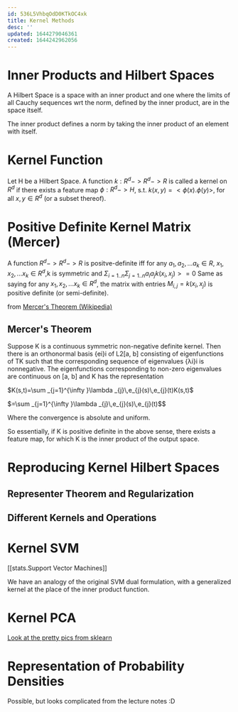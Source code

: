 ```yaml
---
id: 536L5VhbqOdD0KTkOC4xk
title: Kernel Methods
desc: ''
updated: 1644279046361
created: 1644242962056
---
```


# Inner Products and Hilbert Spaces

A Hilbert Space is a space with an inner product and one where the limits of all Cauchy sequences wrt the norm, defined by the inner product, are in the space itself.

The inner product defines a norm by taking the inner product of an element with itself.

# Kernel Function

Let H be a Hilbert Space.
A function $k:R^d->R^d->R$ is called a kernel on $R^d$ if there exists a feature map $\phi:R^d->H$, s.t. $k(x,y) = <\phi(x).\phi(y)>$, for all $x,y\in R^d$ (or a subset thereof).

#  Positive Definite Kernel Matrix (Mercer)

A function $R^d->R^d->R$ is positve-definite iff for any $a_1,a_2,...a_k \in R$, $x_1,x_2,...x_k \in R^d$,k is symmetric and 
$\Sigma_{i = 1..n} \Sigma_{j=1..n} a_i a_j k(x_i, x_j)>=0$
Same as saying for any $x_1,x_2,...x_k \in R^d$, the matrix with entries $M_{i,j} = k(x_i,x_j)$ is positive definite (or semi-definite).

from [Mercer's Theorem (Wikipedia)](https://en.wikipedia.org/wiki/Mercer%27s_theorem)

## Mercer's Theorem
 Suppose K is a continuous symmetric non-negative definite kernel. Then there is an orthonormal basis {ei}i of L2[a, b] consisting of eigenfunctions of TK such that the corresponding sequence of eigenvalues {λi}i is nonnegative. The eigenfunctions corresponding to non-zero eigenvalues are continuous on [a, b] and K has the representation

$K(s,t)=\sum _{j=1}^{\infty }\lambda _{j}\,e_{j}(s)\,e_{j}(t)K(s,t)$

$=\sum _{j=1}^{\infty }\lambda _{j}\,e_{j}(s)\,e_{j}(t)$$

 Where the convergence is absolute and uniform.

So essentially, if K is positive definite in the above sense, there exists a feature map, for which K is the inner product of the output space.


# Reproducing Kernel Hilbert Spaces

## Representer Theorem and Regularization


## Different Kernels and Operations 


# Kernel SVM

[[stats.Support Vector Machines]]

We have an analogy of the original SVM dual formulation, with a generalized kernel at the place of the inner product function.


# Kernel PCA

[Look at the pretty pics from sklearn](https://scikit-learn.org/stable/auto_examples/decomposition/plot_kernel_pca.html#sphx-glr-auto-examples-decomposition-plot-kernel-pca-py)

# Representation of Probability Densities 

Possible, but looks complicated from the lecture notes :D